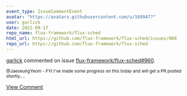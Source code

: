 ```yaml
---
event_type: IssueCommentEvent
avatar: "https://avatars.githubusercontent.com/u/169947?"
user: garlick
date: 2022-09-17
repo_name: flux-framework/flux-sched
html_url: https://github.com/flux-framework/flux-sched/issues/960
repo_url: https://github.com/flux-framework/flux-sched
---
```


<a href='https://github.com/garlick' target='_blank'>garlick</a> commented on issue <a href='https://github.com/flux-framework/flux-sched/issues/960' target='_blank'>flux-framework/flux-sched#960</a>.

<small>@JaeseungYeom - FYI I've made some progress on this today and will get a PR posted shortly....</small>

<a href='https://github.com/flux-framework/flux-sched/issues/960' target='_blank'>View Comment</a>